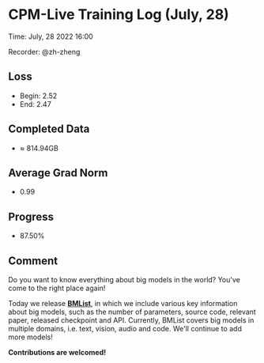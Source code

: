 
# CPM-Live Training Log (July, 28)

Time: July, 28 2022 16:00

Recorder: @zh-zheng

## Loss
- Begin: 2.52
- End: 2.47
	
## Completed Data
- $\approx$ 814.94GB

## Average Grad Norm
- 0.99

## Progress
- 87.50%

## Comment

Do you want to know everything about big models in the world? You've come to the right place again! 

Today we release **[BMList](https://github.com/OpenBMB/BMList)**, in which we include various key information about big models, such as the number of parameters, source code, relevant paper, released checkpoint and API. Currently, BMList covers big models in multiple domains, i.e. text, vision, audio and code. We'll continue to add more models!

**Contributions are welcomed!**
